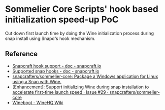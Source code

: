 # Sommelier Core Scripts' hook based initialization speed-up PoC

Cut down first launch time by doing the Wine initialization process
during snap install using Snapd's hook mechanism.

## Reference

* [Snapcraft hook support - doc - snapcraft.io](https://forum.snapcraft.io/t/snapcraft-hook-support/19069)
* [Supported snap hooks - doc - snapcraft.io](https://forum.snapcraft.io/t/supported-snap-hooks/3795#heading--the-configure-hook)
* [snapcrafters/sommelier-core: Package a Windows application for Linux using a Snap with Wine.](https://github.com/snapcrafters/sommelier-core)
* [[Enhancement]: Support initializing Wine during snap installation to
  accelerate first-time launch speed · Issue #29 · snapcrafters/sommelier-core](https://github.com/snapcrafters/sommelier-core/issues/29)
* [Wineboot - WineHQ Wiki](https://wiki.winehq.org/Wineboot)
